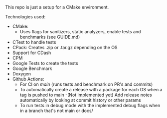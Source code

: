 This repo is just a setup for a CMake environment.

Technologies used: 
- CMake:
  - Uses flags for sanitizers, static analyzers, enable tests and benchmarks (see GUIDE.md)
- CTest to handle tests
- CPack: Creates .zip or .tar.gz depending on the OS
- Support for CDash
- CPM
- Google Tests to create the tests
- Google Benchmark
- Doxygen
- Github Actions:
  - For CI on *main* (runs tests and benchmark on PR's and commits)
  - To automatically create a release with a package for each OS when a tag is pushed to main
    -(Not implemented yet) Add release notes automatically by looking at commit history or other params
  - To run tests in debug mode with the implemented debug flags when in a branch that's not main or docs/
